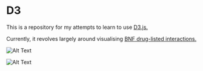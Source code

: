 # D3
This is a repository for my attempts to learn to use [D3.js.](https://d3js.org/)

Currently, it revolves largely around visualising [BNF drug-listed interactions.](https://fergustaylor.github.io/categories/bnf/)

![Alt Text](https://media.giphy.com/media/xULW8BXHACniNkXyOk/giphy.gif)

![Alt Text](https://media.giphy.com/media/l3diTzqNp3YxzlSy4/giphy.gif)
